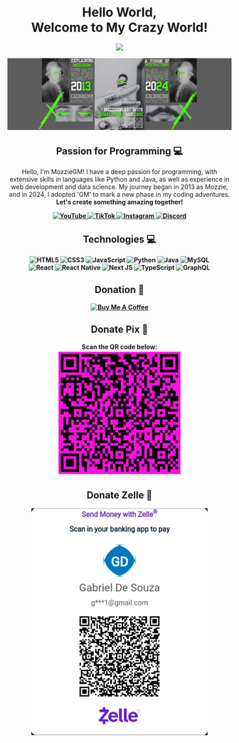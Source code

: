 
<!--título-->
<div align="center">
    <h1>Hello World,<br> Welcome to My Crazy World!</h1>
    <img src="https://media1.giphy.com/media/v1.Y2lkPTc5MGI3NjExdmJ4NTlrdTFhY2V1Z3lpaDh4bXhuZnNwbTliM3gyaHpyMzFwMHF0MSZlcD12MV9pbnRlcm5hbF9naWZfYnlfaWQmY3Q9Zw/bJ4TVNYNUympPgcpem/giphy.webp" width="200"/>
</div>

![Banner](banner-github-mozziegm.jpg)

<div align="center">
    <h2>Passion for Programming 💻</h2>
    <p>Hello, I'm MozzieGM! I have a deep passion for programming, with extensive skills in languages like Python and Java, as well as experience in web development and data science. My journey began in 2013 as Mozzie, and in 2024, I adopted 'GM' to mark a new phase in my coding adventures. <br><b>Let's create something amazing together!</p>
</div>


<div align="center">
    <a href="https://www.youtube.com/channel/UCbxKOFn_SjLirHEIKr2bAQw">
        <img src="https://img.shields.io/badge/YouTube-%23FF0000.svg?style=for-the-badge&logo=YouTube&logoColor=white" alt="YouTube">
    </a>
    <a href="https://www.tiktok.com/@detroit.hd">
        <img src="https://img.shields.io/badge/TikTok-%23000000.svg?style=for-the-badge&logo=TikTok&logoColor=white" alt="TikTok">
    </a>
    <a href="https://www.instagram.com/martinez1209/">
        <img src="https://img.shields.io/badge/Instagram-%23E4405F.svg?style=for-the-badge&logo=Instagram&logoColor=white" alt="Instagram">
    </a>
    <a href="https://discord.gg/4WbqhbAEfh">
        <img src="https://img.shields.io/badge/Discord-%235865F2.svg?style=for-the-badge&logo=discord&logoColor=white" alt="Discord">
    </a>
</div>


<div align="center">
    <h2>Technologies 💻</h2>
    <img src="https://img.shields.io/badge/html5-%23E34F26.svg?style=for-the-badge&logo=html5&logoColor=white" alt="HTML5">
    <img src="https://img.shields.io/badge/css3-%231572B6.svg?style=for-the-badge&logo=css3&logoColor=white" alt="CSS3">
    <img src="https://img.shields.io/badge/javascript-%23323330.svg?style=for-the-badge&logo=javascript&logoColor=%23F7DF1E" alt="JavaScript">
    <img src="https://img.shields.io/badge/python-3670A0?style=for-the-badge&logo=python&logoColor=ffdd54" alt="Python">
    <img src="https://img.shields.io/badge/java-%23ED8B00.svg?style=for-the-badge&logo=openjdk&logoColor=white" alt="Java">
    <img src="https://img.shields.io/badge/mysql-%2300f.svg?style=for-the-badge&logo=mysql&logoColor=white" alt="MySQL">
    <br>
    <img src="https://img.shields.io/badge/react-%2320232a.svg?style=for-the-badge&logo=react&logoColor=%2361DAFB" alt="React">
    <img src="https://img.shields.io/badge/react_native-%2320232a.svg?style=for-the-badge&logo=react&logoColor=%2361DAFB" alt="React Native">
    <img src="https://img.shields.io/badge/Next-black?style=for-the-badge&logo=next.js&logoColor=white" alt="Next JS">
    <img src="https://img.shields.io/badge/typescript-%23007ACC.svg?style=for-the-badge&logo=typescript&logoColor=white" alt="TypeScript">
    <img src="https://img.shields.io/badge/-GraphQL-E10098?style=for-the-badge&logo=graphql&logoColor=white" alt="GraphQL">

</div>

<div align="center">
    <h2>Donation 💸</h2>

<a href="https://buymeacoffee.com/mozziegm" target="_blank"><img src="https://cdn.discordapp.com/attachments/852002240049709106/1291583519142838393/default-violet.png?ex=6700a063&is=66ff4ee3&hm=2ffe224174ea45f29f6b9d9433a02767311465893a671947ff3e0e771a713558&" alt="Buy Me A Coffee" height= "60px" width= "217px" ></a>

   <h2>Donate Pix 💸</h2>

   Scan the QR code below:  
   ![Pix QR Code](qrcode-pix.png)

   <h2>Donate Zelle 💸</h2>
   
   ![Zelle QR Code](qrcode-zelle.jpg)
</div>
